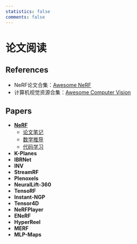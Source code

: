 ```yaml
---
statistics: false
comments: false
---
```


# 论文阅读


## References

- NeRF论文合集：[Awesome NeRF](https://github.com/awesome-NeRF/awesome-NeRF)
- 计算机视觉资源合集：[Awesome Computer Vision](https://github.com/jbhuang0604/awesome-computer-vision)

## Papers

- [**NeRF**](./nerf/index.md)
    - [论文笔记](./nerf/note.md)
    - [数学推导](./nerf/math.md)
    - [代码学习](./nerf/code.md)
- **K-Planes**
- **IBRNet**
- **INV**
- **StreamRF**
- **Plenoxels**
- **NeuralLift-360**
- **TensoRF**
- **Instant-NGP**
- **Tensor4D**
- **NeRFPlayer**
- **ENeRF**
- **HyperReel**
- **MERF**
- **MLP-Maps**
